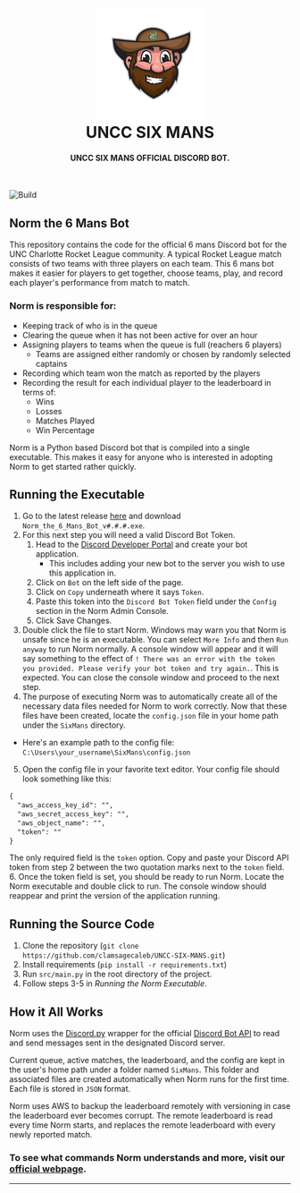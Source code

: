 <h1 align="center">
  <br>
    <img src="https://raw.githubusercontent.com/ClamSageCaleb/UNCC-SIX-MANS/master/media/norm.gif" alt="Character Selector" width="200">
  <br>
    UNCC SIX MANS
  <br>
</h1>

<h4 align="center">UNCC SIX MANS OFFICIAL DISCORD BOT.</h4>
<br>

![Build](https://github.com/ClamSageCaleb/UNCC-SIX-MANS/workflows/Build%20Norm%20Executable/badge.svg)

## Norm the 6 Mans Bot
This repository contains the code for the official 6 mans Discord bot for the UNC Charlotte Rocket League community. A typical Rocket League match consists of two teams with three players on each team. This 6 mans bot makes it easier for players to get together, choose teams, play, and record each player's performance from match to match.

### Norm is responsible for:
 - Keeping track of who is in the queue
 - Clearing the queue when it has not been active for over an hour
 - Assigning players to teams when the queue is full (reachers 6 players)
   - Teams are assigned either randomly or chosen by randomly selected captains
 - Recording which team won the match as reported by the players
 - Recording the result for each individual player to the leaderboard in terms of:
   - Wins
   - Losses
   - Matches Played
   - Win Percentage
 
Norm is a Python based Discord bot that is compiled into a single executable. This makes it easy for anyone who is interested in adopting Norm to get started rather quickly.

## Running the Executable
1. Go to the latest release [here](https://github.com/ClamSageCaleb/UNCC-SIX-MANS/releases/latest) and download `Norm_the_6_Mans_Bot_v#.#.#.exe`.
2. For this next step you will need a valid Discord Bot Token. 
   1. Head to the [Discord Developer Portal](https://discord.com/developers/applications) and create your bot application.
      - This includes adding your new bot to the server you wish to use this application in.
   2. Click on `Bot` on the left side of the page. 
   3. Click on `Copy` underneath where it says `Token`. 
   4. Paste this token into the `Discord Bot Token` field under the `Config` section in the Norm Admin Console. 
   5. Click Save Changes.
3. Double click the file to start Norm. Windows may warn you that Norm is unsafe since he is an executable. You can select `More Info` and then `Run anyway` to run Norm normally. A console window will appear and it will say something to the effect of `! There was an error with the token you provided. Please verify your bot token and try again.`. This is expected. You can close the console window and proceed to the next step.
4. The purpose of executing Norm was to automatically create all of the necessary data files needed for Norm to work correctly. Now that these files have been created, locate the `config.json` file in your home path under the `SixMans` directory.
  - Here's an example path to the config file: `C:\Users\your_username\SixMans\config.json`
5. Open the config file in your favorite text editor. Your config file should look something like this:
```
{
  "aws_access_key_id": "",
  "aws_secret_access_key": "",
  "aws_object_name": "",
  "token": ""
}
```
The only required field is the `token` option. Copy and paste your Discord API token from step 2 between the two quotation marks next to the `token` field.
6. Once the token field is set, you should be ready to run Norm. Locate the Norm executable and double click to run. The console window should reappear and print the version of the application running.

## Running the Source Code
1. Clone the repository (```git clone https://github.com/clamsagecaleb/UNCC-SIX-MANS.git```)
2. Install requirements (```pip install -r requirements.txt```)
3. Run `src/main.py` in the root directory of the project.
4. Follow steps 3-5 in *Running the Norm Executable*.

## How it All Works
Norm uses the [Discord.py](https://pypi.org/project/discord.py/) wrapper for the official [Discord Bot API](https://discordbots.org/api/docs) to read and send messages sent in the designated Discord server.

Current queue, active matches, the leaderboard, and the config are kept in the user's home path under a folder named `SixMans`. This folder and associated files are created automatically when Norm runs for the first time. Each file is stored in `JSON` format.

Norm uses AWS to backup the leaderboard remotely with versioning in case the leaderboard ever becomes corrupt. The remote leaderboard is read every time Norm starts, and replaces the remote leaderboard with every newly reported match.

### To see what commands Norm understands and more, visit our [official webpage](https://clamsagecaleb.github.io/UNCC-SIX-MANS/).
---

